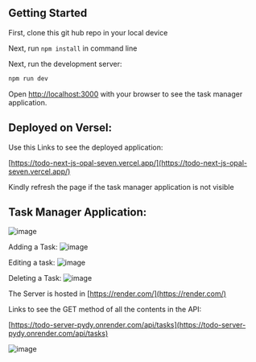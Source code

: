 ## Getting Started
First, clone this git hub repo in your local device

Next, run ``` npm install ``` in command line

Next, run the development server:

```bash
npm run dev
```

Open [http://localhost:3000](http://localhost:3000) with your browser to see the task manager application.


## Deployed on Versel:

Use this Links to see the deployed application:

[https://todo-next-js-opal-seven.vercel.app/](https://todo-next-js-opal-seven.vercel.app/)

Kindly refresh the page if the task manager application is not visible

## Task Manager Application:

![image](https://github.com/Neha220803/todo-NextJS/assets/111070486/76937451-0d5a-4ec7-ae0c-16fee27e0214)

Adding a Task:
![image](https://github.com/Neha220803/todo-NextJS/assets/111070486/14e16528-7ecf-4285-ab1d-1e43c592f5d7)

Editing a task:
![image](https://github.com/Neha220803/todo-NextJS/assets/111070486/63e9096e-bd13-4795-a89d-0cbc655cf972)

Deleting a Task:
![image](https://github.com/Neha220803/todo-NextJS/assets/111070486/83337aa6-64c1-406d-ab39-39633ca547db)


The Server is hosted in [https://render.com/](https://render.com/)

Links to see the GET method of all the contents in the API:

[https://todo-server-pydy.onrender.com/api/tasks](https://todo-server-pydy.onrender.com/api/tasks)

![image](https://github.com/Neha220803/todo-NextJS/assets/111070486/628ef363-afce-45b4-b84c-ba681eff8d89)
